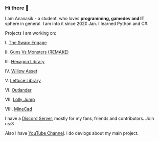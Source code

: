### Hi there 👋

I am Ananasik - a student, who loves <b>programming, gamedev and IT</b> sphere in general. I am into it since 2020 Jan. I learned Python and C#. 

Projects I am working on:

 I.    <a href="https://github.com/AnanasikDev/The_Swap_Engage_Public">The Swap: Engage</a>

 II.   <a href="https://github.com/AnanasikDev/Strategy">Guns Vs Monsters (REMAKE)</a>

 III.  <a href="https://github.com/AnanasikDev/Hexagon">Hexagon Library</a>

 IV.   <a href="https://github.com/AnanasikDev/Willow">Willow Asset</a>

 V.    <a href="https://github.com/AnanasikDev/Lettuce">Lettuce Library</a>

 VI.   <a href="https://github.com/AnanasikDev/Outlander">Outlander</a>

 VII.  <a href="https://github.com/AnanasikDev/LollyJump">Lolly Jump</a>

 VIII. <a href="https://github.com/AnanasikDev/MineCad">MineCad</a>


I have a <a href="https://discord.gg/HRB6KG8Xby">Discord Server</a>, mostly for my fans, friends and contributors. Join us:3

Also I have <a href="https://www.youtube.com/channel/UCeZG4B_HLpamjCuPPUj3gzA">YouTube Channel</a>. I do devlogs about my main project.
